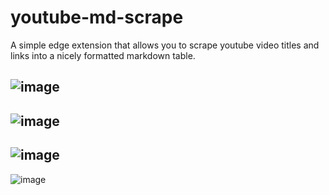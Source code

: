# youtube-md-scrape
A simple edge extension that allows you to scrape youtube video titles and links into a nicely formatted markdown table.


![image](https://github.com/user-attachments/assets/f6574428-5b0f-4326-9917-f9416b3e71d3)
---
![image](https://github.com/user-attachments/assets/66ba1758-d9e5-4840-b284-7627f5c55645)
---
![image](https://github.com/user-attachments/assets/40b64d0d-6ddd-4d03-a399-663b17e4b44b)
---
![image](https://github.com/user-attachments/assets/02462101-95de-4106-9ffd-70255c918df4)
